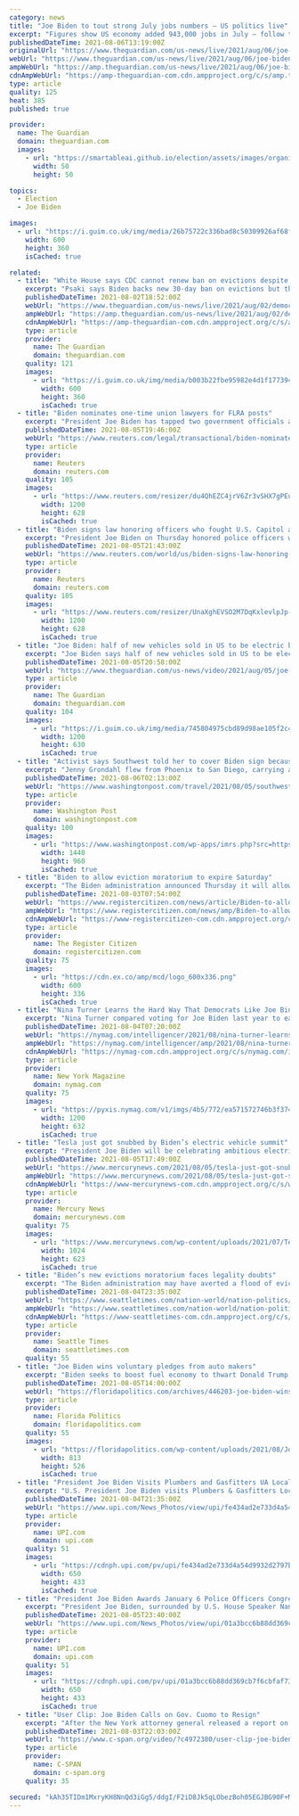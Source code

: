 ```yaml
---
category: news
title: "Joe Biden to tout strong July jobs numbers – US politics live"
excerpt: "Figures show US economy added 943,000 jobs in July – follow the day’s politics news"
publishedDateTime: 2021-08-06T13:19:00Z
originalUrl: "https://www.theguardian.com/us-news/live/2021/aug/06/joe-biden-coronavirus-covid-us-economy-us-politics-live?page=with:block-610d44038f089093df87641e"
webUrl: "https://www.theguardian.com/us-news/live/2021/aug/06/joe-biden-coronavirus-covid-us-economy-us-politics-live?page=with:block-610d44038f089093df87641e"
ampWebUrl: "https://amp.theguardian.com/us-news/live/2021/aug/06/joe-biden-coronavirus-covid-us-economy-us-politics-live"
cdnAmpWebUrl: "https://amp-theguardian-com.cdn.ampproject.org/c/s/amp.theguardian.com/us-news/live/2021/aug/06/joe-biden-coronavirus-covid-us-economy-us-politics-live"
type: article
quality: 125
heat: 385
published: true

provider:
  name: The Guardian
  domain: theguardian.com
  images:
    - url: "https://smartableai.github.io/election/assets/images/organizations/theguardian.com-50x50.jpg"
      width: 50
      height: 50

topics:
  - Election
  - Joe Biden

images:
  - url: "https://i.guim.co.uk/img/media/26b75722c336bad8c50309926af68f13cf3dc72f/0_134_3500_2099/master/3500.jpg?width=300&quality=45&auto=format&fit=max&dpr=2&s=eada90142314f96d2869c871b0200db3"
    width: 600
    height: 360
    isCached: true

related:
  - title: "White House says CDC cannot renew ban on evictions despite Biden support – live"
    excerpt: "Psaki says Biden backs new 30-day ban on evictions but that the CDC ‘as been unable to find legal authority for a new moratorium’ – follow the latest news"
    publishedDateTime: 2021-08-02T18:52:00Z
    webUrl: "https://www.theguardian.com/us-news/live/2021/aug/02/democrats-us-politics-live-covid-coronavirus-joe-biden?page=with:block-610847fc8f0811859febbb4d"
    ampWebUrl: "https://amp.theguardian.com/us-news/live/2021/aug/02/democrats-us-politics-live-covid-coronavirus-joe-biden"
    cdnAmpWebUrl: "https://amp-theguardian-com.cdn.ampproject.org/c/s/amp.theguardian.com/us-news/live/2021/aug/02/democrats-us-politics-live-covid-coronavirus-joe-biden"
    type: article
    provider:
      name: The Guardian
      domain: theguardian.com
    quality: 121
    images:
      - url: "https://i.guim.co.uk/img/media/b003b22fbe95982e4d1f1773949a0e3dc7761a94/0_233_3500_2100/master/3500.jpg?width=300&quality=45&auto=format&fit=max&dpr=2&s=c07d08b5eac45494f0af0b3b64420e54"
        width: 600
        height: 360
        isCached: true
  - title: "Biden nominates one-time union lawyers for FLRA posts"
    excerpt: "President Joe Biden has tapped two government officials and former union lawyers to serve at the Federal Labor Relations Authority, who if confirmed by the Senate, will give the three-member panel a Democratic majority and its first general counsel since the Obama administration."
    publishedDateTime: 2021-08-05T19:46:00Z
    webUrl: "https://www.reuters.com/legal/transactional/biden-nominates-one-time-union-lawyers-flra-posts-2021-08-05/"
    type: article
    provider:
      name: Reuters
      domain: reuters.com
    quality: 105
    images:
      - url: "https://www.reuters.com/resizer/du4QhEZC4jrV6Zr3vSHX7gPEuWU=/1200x628/smart/filters:quality(80)/cloudfront-us-east-2.images.arcpublishing.com/reuters/2GP7SQRADFM2RJWPTVIHVQ44MQ.jpg"
        width: 1200
        height: 628
        isCached: true
  - title: "Biden signs law honoring officers who fought U.S. Capitol attackers"
    excerpt: "President Joe Biden on Thursday honored police officers who defended the U.S. Capitol against insurrectionists on Jan. 6 by signing legislation that awarded them Congressional Gold Medals and urging the country not to rewrite the history of that day."
    publishedDateTime: 2021-08-05T21:43:00Z
    webUrl: "https://www.reuters.com/world/us/biden-signs-law-honoring-officers-who-fought-us-capitol-attackers-2021-08-05/"
    type: article
    provider:
      name: Reuters
      domain: reuters.com
    quality: 105
    images:
      - url: "https://www.reuters.com/resizer/UnaXghEVSO2M7DqKxlevlpJp-1E=/1200x628/smart/filters:quality(80)/cloudfront-us-east-2.images.arcpublishing.com/reuters/EIFWNXNPPJMLXFM4JVFUB5BDPI.jpg"
        width: 1200
        height: 628
        isCached: true
  - title: "Joe Biden: half of new vehicles sold in US to be electric by 2030 – video"
    excerpt: "Joe Biden says half of new vehicles sold in US to be electric by 2030"
    publishedDateTime: 2021-08-05T20:58:00Z
    webUrl: "https://www.theguardian.com/us-news/video/2021/aug/05/joe-biden-half-of-new-vehicles-sold-in-us-to-be-electric-by-2030-video"
    type: article
    provider:
      name: The Guardian
      domain: theguardian.com
    quality: 104
    images:
      - url: "https://i.guim.co.uk/img/media/745804975cbd89d98ae105f2c45c603f6403b50c/0_270_4000_2400/master/4000.jpg?width=1200&height=630&quality=85&auto=format&fit=crop&overlay-align=bottom%2Cleft&overlay-width=100p&overlay-base64=L2ltZy9zdGF0aWMvb3ZlcmxheXMvdGctZGVmYXVsdC5wbmc&enable=upscale&s=33d267e28606147d6cde84d90626b143"
        width: 1200
        height: 630
        isCached: true
  - title: "Activist says Southwest told her to cover Biden sign because ‘many’ were offended"
    excerpt: "Jenny Grondahl flew from Phoenix to San Diego, carrying a souvenir: a cardboard sign she wanted to frame when she got home to Southern California. It read “Arizonenses Con Biden” with a cactus and was made by an artist named Javier Torres."
    publishedDateTime: 2021-08-06T02:13:00Z
    webUrl: "https://www.washingtonpost.com/travel/2021/08/05/southwest-airline-biden-sign-dress-code/"
    type: article
    provider:
      name: Washington Post
      domain: washingtonpost.com
    quality: 100
    images:
      - url: "https://www.washingtonpost.com/wp-apps/imrs.php?src=https://arc-anglerfish-washpost-prod-washpost.s3.amazonaws.com/public/NSPBHSBOCZALRLC5ECVA4NBNZA.jpg&w=1440"
        width: 1440
        height: 960
        isCached: true
  - title: "Biden to allow eviction moratorium to expire Saturday"
    excerpt: "The Biden administration announced Thursday it will allow a nationwide ban on evictions to expire Saturday, arguing that its hands are tied after the Supreme Court signaled the moratorium would only be extended until the end of the month."
    publishedDateTime: 2021-08-03T07:54:00Z
    webUrl: "https://www.registercitizen.com/news/article/Biden-to-allow-eviction-moratorium-to-expire-16348971.php"
    ampWebUrl: "https://www.registercitizen.com/news/amp/Biden-to-allow-eviction-moratorium-to-expire-16348971.php"
    cdnAmpWebUrl: "https://www-registercitizen-com.cdn.ampproject.org/c/s/www.registercitizen.com/news/amp/Biden-to-allow-eviction-moratorium-to-expire-16348971.php"
    type: article
    provider:
      name: The Register Citizen
      domain: registercitizen.com
    quality: 75
    images:
      - url: "https://cdn.ex.co/amp/mcd/logo_600x336.png"
        width: 600
        height: 336
        isCached: true
  - title: "Nina Turner Learns the Hard Way That Democrats Like Joe Biden"
    excerpt: "Nina Turner compared voting for Joe Biden last year to eating a “bowl of shit,” so it shouldn’t exactly be a surprise that she lost her bid for Congress after the race became about her disdain for the Democratic establishment."
    publishedDateTime: 2021-08-04T07:20:00Z
    webUrl: "https://nymag.com/intelligencer/2021/08/nina-turner-learns-the-hard-way-that-democrats-like-biden.html"
    ampWebUrl: "https://nymag.com/intelligencer/amp/2021/08/nina-turner-learns-the-hard-way-that-democrats-like-biden.html"
    cdnAmpWebUrl: "https://nymag-com.cdn.ampproject.org/c/s/nymag.com/intelligencer/amp/2021/08/nina-turner-learns-the-hard-way-that-democrats-like-biden.html"
    type: article
    provider:
      name: New York Magazine
      domain: nymag.com
    quality: 75
    images:
      - url: "https://pyxis.nymag.com/v1/imgs/4b5/772/ea571572746b3f374d77126a28047c0699-GettyImages-1234163163.1x.rsocial.w1200.jpg"
        width: 1200
        height: 632
        isCached: true
  - title: "Tesla just got snubbed by Biden’s electric vehicle summit"
    excerpt: "President Joe Biden will be celebrating ambitious electric vehicles goals by automakers at the White House on Thursday. But he’ll be doing so without the world’s largest maker of EVs:"
    publishedDateTime: 2021-08-05T17:49:00Z
    webUrl: "https://www.mercurynews.com/2021/08/05/tesla-just-got-snubbed-by-bidens-electric-vehicle-summit/"
    ampWebUrl: "https://www.mercurynews.com/2021/08/05/tesla-just-got-snubbed-by-bidens-electric-vehicle-summit/amp/"
    cdnAmpWebUrl: "https://www-mercurynews-com.cdn.ampproject.org/c/s/www.mercurynews.com/2021/08/05/tesla-just-got-snubbed-by-bidens-electric-vehicle-summit/amp/"
    type: article
    provider:
      name: Mercury News
      domain: mercurynews.com
    quality: 75
    images:
      - url: "https://www.mercurynews.com/wp-content/uploads/2021/07/Tesla-Results_03544.jpg?w=1024&#038;h=623"
        width: 1024
        height: 623
        isCached: true
  - title: "Biden’s new evictions moratorium faces legality doubts"
    excerpt: "The Biden administration may have averted a flood of evictions and solved a political problem when it reinstated a temporary ban on evictions because of the pandemic. But Biden left his lawyers with legal arguments that might not stand"
    publishedDateTime: 2021-08-04T23:35:00Z
    webUrl: "https://www.seattletimes.com/nation-world/nation-politics/doubts-surround-legality-of-new-temporary-eviction-ban/"
    ampWebUrl: "https://www.seattletimes.com/nation-world/nation-politics/doubts-surround-legality-of-new-temporary-eviction-ban/?amp=1"
    cdnAmpWebUrl: "https://www-seattletimes-com.cdn.ampproject.org/c/s/www.seattletimes.com/nation-world/nation-politics/doubts-surround-legality-of-new-temporary-eviction-ban/?amp=1"
    type: article
    provider:
      name: Seattle Times
      domain: seattletimes.com
    quality: 55
  - title: "Joe Biden wins voluntary pledges from auto makers"
    excerpt: "Biden seeks to boost fuel economy to thwart Donald Trump's rollback The Biden administration wants automakers to raise gas mileage and cut tailpipe pollution between now and model year 2026, and it has won a voluntary commitment Thursday from the industry that electric vehicles will comprise up to half of U."
    publishedDateTime: 2021-08-05T14:00:00Z
    webUrl: "https://floridapolitics.com/archives/446203-joe-biden-wins-voluntary-pledges-from-auto-makers/"
    type: article
    provider:
      name: Florida Politics
      domain: floridapolitics.com
    quality: 55
    images:
      - url: "https://floridapolitics.com/wp-content/uploads/2021/08/Joe-Biden-1.jpg"
        width: 813
        height: 526
        isCached: true
  - title: "President Joe Biden Visits Plumbers and Gasfitters UA Local 5 Training Facility"
    excerpt: "U.S. President Joe Biden visits Plumbers & Gasfitters Local 5 Training Facility in Lanham, Maryland on Wednesday, August 4, 2021. The President met with union members from the United Association, trainers and apprentices."
    publishedDateTime: 2021-08-04T21:35:00Z
    webUrl: "https://www.upi.com/News_Photos/view/upi/fe434ad2e733d4a54d9932d2797b8888/President-Joe-Biden-Visits-Plumbers-and-Gasfitters-UA-Local-5-Training-Facility/"
    type: article
    provider:
      name: UPI.com
      domain: upi.com
    quality: 51
    images:
      - url: "https://cdnph.upi.com/pv/upi/fe434ad2e733d4a54d9932d2797b8888/BIDEN-UNION.jpg"
        width: 650
        height: 433
        isCached: true
  - title: "President Joe Biden Awards January 6 Police Officers Congressional Gold Medals"
    excerpt: "President Joe Biden, surrounded by U.S. House Speaker Nancy Pelosi (D-CA), members of the U.S. Capitol Police and their families, signs H.R. 3325 into law in the Rose Garden of the White House in Washington,"
    publishedDateTime: 2021-08-05T23:40:00Z
    webUrl: "https://www.upi.com/News_Photos/view/upi/01a3bcc6b88dd369cb7f6cbfaf73a93e/President-Joe-Biden-Awards-January-6-Police-Officers-Congressional-Gold-Medals/"
    type: article
    provider:
      name: UPI.com
      domain: upi.com
    quality: 51
    images:
      - url: "https://cdnph.upi.com/pv/upi/01a3bcc6b88dd369cb7f6cbfaf73a93e/WHITE-HOUSEBIDEN.jpg"
        width: 650
        height: 433
        isCached: true
  - title: "User Clip: Joe Biden Calls on Gov. Cuomo to Resign"
    excerpt: "After the New York attorney general released a report on Gov. Andrew Cuomo's sexual harassment of women, President Joe Biden is now calling on the fellow Democrat to resign."
    publishedDateTime: 2021-08-03T22:03:00Z
    webUrl: "https://www.c-span.org/video/?c4972380/user-clip-joe-biden-calls-gov-cuomo-resign"
    type: article
    provider:
      name: C-SPAN
      domain: c-span.org
    quality: 35

secured: "kAh35TIDm1MxryKH8NnQd3iGg5/ddgI/F2iD8Jk5qLObezBoh05EGJBG90F+MFWHOrWuWGLZPz9dCHZBorlOpvRBNj8oSI4iJRRyXaCBNRvlZUCgmqc5cZeHMmepWQE2iofPzprSHcoQn4NVKHooei5aFJXrGKknIykq0FYqAozGkyMrxhONYcy54S77jRI9/YEIVxRnKSRRlp+wPoK+0ThaV557BqIg/UKodaGV+ZhvM3n53LRqLkt2SMHntQ5eJK6w84kDKCcbrG6DhUwuyi+OTo6nRyPZa3NwcAgmbHBeqk3+nSqvdK2fVB03UY53l2G5gQgjcUb0GA3cJR9zYu0F/k/Zc057HYcvWIBp6mg=;CGUVO+EBz6+IT27utINXNw=="
---
```


